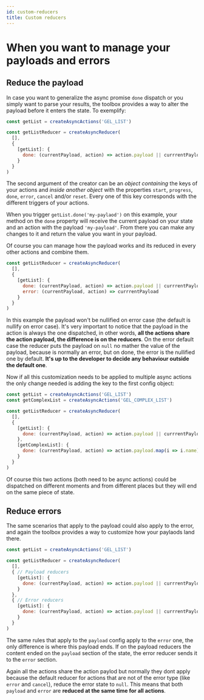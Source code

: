 ```yaml
---
id: custom-reducers
title: Custom reducers
---
```


# When you want to manage your payloads and errors

## Reduce the payload
In case you want to generalize the async promise `done` dispatch or you simply want to parse your results, the toolbox provides a way to alter the payload before it enters the state. To exemplify:

```javascript {7}
const getList = createAsyncActions('GEL_LIST')

const getListReducer = createAsyncReducer(
  [],
  {
    [getList]: {
      done: (currentPayload, action) => action.payload || currrentPayload
    }
  }
)
```

The second argument of the creator can be an *object containing* the keys of your actions and *inside another object* with the properties `start`, `progress`, `done`, `error`, `cancel` and/or `reset`. Every one of this key corresponds with the different triggers of your actions.

When you trigger `getList.done('my-paylaod')` on this example, your method on the `done` property will receive the current payload on your state and an action with the payload `'my-payload'`. From there you can make any changes to it and return the value you want in your payload.

Of course you can manage how the payload works and its reduced in every other actions and combine them.

```javascript {6}
const getListReducer = createAsyncReducer(
  [],
  {
    [getList]: {
      done: (currentPayload, action) => action.payload || currrentPayload
      error: (currentPayload, action) => currrentPayload
    }
  }
)
```

In this example the payload won't be nullified on error case (the default is nullify on error case). It's very important to notice that the payload in the action is always the one dispatched, in other words, **all the actions share the action payload, the difference is on the reducers**. On the error default case the reducer puts the payload on `null` no mather the value of the payload, because is normally an error, but on done, the error is the nullified one by default. **It's up to the developer to decide any behaviour outside the default one**.

Now if all this customization needs to be applied to multiple async actions the only change needed is adding the key to the first config object:

```javascript {10,11,12}
const getList = createAsyncActions('GEL_LIST')
const getComplexList = createAsyncActions('GEL_COMPLEX_LIST')

const getListReducer = createAsyncReducer(
  [],
  {
    [getList]: {
      done: (currentPayload, action) => action.payload || currrentPayload
    },
    [getComplexList]: {
      done: (currentPayload, action) => action.payload.map(i => i.name) || currrentPayload
    }
  }
)
```

Of course this two actions (both need to be async actions) could be dispatched on different moments and from different places but they will end on the same piece of state.

## Reduce errors
The same scenarios that apply to the payload could also apply to the error, and again the toolbox provides a way to customize how your paylaods land there.

```javascript {10,11,12,13,14}
const getList = createAsyncActions('GEL_LIST')

const getListReducer = createAsyncReducer(
  [],
  { // Payload reducers
    [getList]: {
      done: (currentPayload, action) => action.payload || currrentPayload
    }
  },
  { // Error reducers
    [getList]: {
      done: (currentPayload, action) => action.payload || currrentPayload
    }
  }
)
```

The same rules that apply to the `payload` config apply to the `error` one, the only difference is where this payload ends. If on the payload reducers the content ended on the `payload` section of the state, the error reducer sends it to the `error` section.

Again all the actions share the action paylod but normally they dont apply because the default reducer for actions that are not of the error type (like `error` and `cancel`), reduce the error state to `null`. This means that both `payload` and `error` are **reduced at the same time for all actions**.